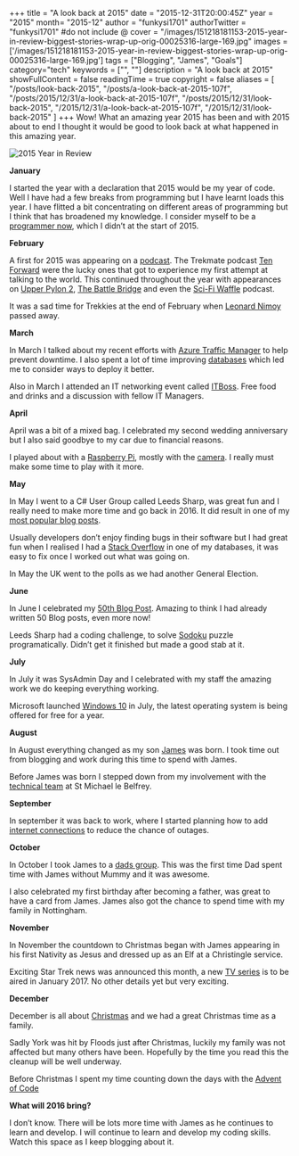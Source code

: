 +++
title = "A look back at 2015"
date = "2015-12-31T20:00:45Z"
year = "2015"
month= "2015-12"
author = "funkysi1701"
authorTwitter = "funkysi1701" #do not include @
cover = "/images/151218181153-2015-year-in-review-biggest-stories-wrap-up-orig-00025316-large-169.jpg"
images = ['/images/151218181153-2015-year-in-review-biggest-stories-wrap-up-orig-00025316-large-169.jpg']
tags = ["Blogging", "James", "Goals"]
category="tech"
keywords = ["", ""]
description =  "A look back at 2015"
showFullContent = false
readingTime = true
copyright = false
aliases = [
    "/posts/look-back-2015",
    "/posts/a-look-back-at-2015-107f",
    "/posts/2015/12/31/a-look-back-at-2015-107f",
    "/posts/2015/12/31/look-back-2015",
    "/2015/12/31/a-look-back-at-2015-107f",
    "/2015/12/31/look-back-2015"
]
+++
Wow! What an amazing year 2015 has been and with 2015 about to end I thought it would be good to look back at what happened in this amazing year.

![2015 Year in Review](/images/151218181153-2015-year-in-review-biggest-stories-wrap-up-orig-00025316-large-169.jpg)

**January**

I started the year with a declaration that 2015 would be my year of code. Well I have had a few breaks from programming but I have learnt loads this year. I have flitted a bit concentrating on different areas of programming but I think that has broadened my knowledge. I consider myself to be a [programmer now](https://www.funkysi1701.com/2015/06/03/im-a-developer-now/), which I didn’t at the start of 2015.

**February**

A first for 2015 was appearing on a [podcast](https://www.funkysi1701.com/2015/01/27/podcasts/). The Trekmate podcast [Ten Forward](https://www.funkysi1701.com/2015/02/13/ten-forward-episode-135-anti-firbob-is-back-or-simons-desert-island-trek/) were the lucky ones that got to experience my first attempt at talking to the world. This continued throughout the year with appearances on [Upper Pylon 2](https://www.funkysi1701.com/2015/07/30/upper-pylon-2-1-x-09-the-passenger/), [The Battle Bridge](https://www.funkysi1701.com/2015/10/08/the-hunted-tng-s3-e11-the-battle-bridge/) and even the [Sci-Fi Waffle](https://www.funkysi1701.com/2015/11/12/star-trek-is-back-in-2017/) podcast.

It was a sad time for Trekkies at the end of February when [Leonard Nimoy](https://www.funkysi1701.com/2015/02/28/hes-really-not-dead-as-long-as-we-remember-him/) passed away.

**March**

In March I talked about my recent efforts with [Azure Traffic Manager](https://www.funkysi1701.com/2015/03/12/azure-traffic-manager/) to help prevent downtime. I also spent a lot of time improving [databases](https://www.funkysi1701.com/2015/03/05/database-deployment/) which led me to consider ways to deploy it better.

Also in March I attended an IT networking event called [ITBoss](https://www.funkysi1701.com/2015/03/22/networking-event/). Free food and drinks and a discussion with fellow IT Managers.

**April**

April was a bit of a mixed bag. I celebrated my second wedding anniversary but I also said goodbye to my car due to financial reasons.

I played about with a [Raspberry Pi](https://www.funkysi1701.com/2015/04/11/the-raspberry-pi-adventure-starts/), mostly with the [camera](https://www.funkysi1701.com/2015/04/15/security-camera-with-raspberry-pi-camera/). I really must make some time to play with it more.

**May**

In May I went to a C# User Group called Leeds Sharp, was great fun and I really need to make more time and go back in 2016. It did result in one of my [most popular blog posts](https://www.funkysi1701.com/2015/05/30/user-groups-and-f/).

Usually developers don’t enjoy finding bugs in their software but I had great fun when I realised I had a [Stack Overflow](https://www.funkysi1701.com/2015/05/22/overflow/) in one of my databases, it was easy to fix once I worked out what was going on.

In May the UK went to the polls as we had another General Election.

**June**

In June I celebrated my [50th Blog Post](https://www.funkysi1701.com/2015/06/17/50th-blog-post/). Amazing to think I had already written 50 Blog posts, even more now!

Leeds Sharp had a coding challenge, to solve [Sodoku](https://www.funkysi1701.com/2015/06/26/sudoku-challenge/) puzzle programatically. Didn’t get it finished but made a good stab at it.

**July**

In July it was SysAdmin Day and I celebrated with my staff the amazing work we do keeping everything working.

Microsoft launched [Windows 10](https://www.funkysi1701.com/2015/07/11/how-to-upgrade-to-windows-10/) in July, the latest operating system is being offered for free for a year.

**August**

In August everything changed as my son [James](https://www.funkysi1701.com/2015/09/03/baby-magic-and-becoming-a-father/) was born. I took time out from blogging and work during this time to spend with James.

Before James was born I stepped down from my involvement with the [technical team](https://www.funkysi1701.com/2015/08/03/volunteering-for-a-technical-team/) at St Michael le Belfrey.

**September**

In september it was back to work, where I started planning how to add [internet connections](https://www.funkysi1701.com/2015/09/24/adding-internet-connection-resiliency/) to reduce the chance of outages.

**October**

In October I took James to a [dads group](https://www.funkysi1701.com/2015/10/22/james-goes-on-an-adventure-with-daddy/). This was the first time Dad spent time with James without Mummy and it was awesome.

I also celebrated my first birthday after becoming a father, was great to have a card from James. James also got the chance to spend time with my family in Nottingham.

**November**

In November the countdown to Christmas began with James appearing in his first Nativity as Jesus and dressed up as an Elf at a Christingle service.

Exciting Star Trek news was announced this month, a new [TV series](https://www.funkysi1701.com/2015/11/12/star-trek-is-back-in-2017/) is to be aired in January 2017. No other details yet but very exciting.

**December**

December is all about [Christmas](https://www.funkysi1701.com/2015/12/24/christmas-2015-fosters/) and we had a great Christmas time as a family.

Sadly York was hit by Floods just after Christmas, luckily my family was not affected but many others have been. Hopefully by the time you read this the cleanup will be well underway.

Before Christmas I spent my time counting down the days with the [Advent of Code](https://www.funkysi1701.com/2015/12/17/christmas-count-code/)

**What will 2016 bring?**

I don’t know. There will be lots more time with James as he continues to learn and develop. I will continue to learn and develop my coding skills. Watch this space as I keep blogging about it.